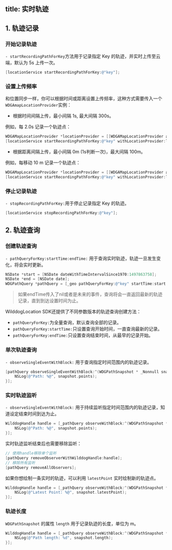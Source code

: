 title: 实时轨迹
---

## 1. 轨迹记录

### 开始记录轨迹

`- startRecordingPathForKey`方法用于记录指定 Key 的轨迹，并实时上传至云端，默认为 5s 上传一次。

```objectivec
[locationService startRecordingPathForKey:@"key"];
```

### 设置上传频率

和位置同步一样，你可以根据时间或距离设置上传频率，这种方式需要传入一个`WDGAmapLocationProvider`实例：

- 根据时间间隔上传，最小间隔 1s, 最大间隔 300s。

例如，每 2.0s 记录一个轨迹点：

```objectivec
WDGAMapLocationProvider *locationProvider = [[WDGAMapLocationProvider alloc] initWithTimeInterval:2.0];
[locationService startRecordingPathForKey:@"key" withLocationProvider:locationProvider];
```

- 根据距离间隔上传，最小间隔 0m (1s判断一次)，最大间隔 100m。

例如，每移动 10 m 记录一个轨迹点：

```objectivec
WDGAMapLocationProvider *locationProvider = [[WDGAMapLocationProvider alloc] initWithDistance:10.0];
[locationService startRecordingPathForKey:@"key" withLocationProvider:locationProvider];
```

### 停止记录轨迹

`- stopRecordingPathForKey:`用于停止记录指定 Key 的轨迹。

```objectivec
[locationService stopRecordingPathForKey:@"key"];
```



## 2. 轨迹查询

### 创建轨迹查询

`- pathQueryForKey:startTime:endTime:` 用于查询实时轨迹，轨迹一旦发生变化，将会实时更新。

```objectivec
NSDate *start = [NSDate dateWithTimeIntervalSince1970:1497863758];
NSDate *end = [NSDate date];
WDGPathQuery *pathQuery = [_geo pathQueryForKey:@"key" startTime:start endTime:end];
```

> 如果endTime传入了nil或者是未来的事件，查询将会一直返回最新的轨迹记录，直到到达设置时间为止。

WilddogLocation SDK还提供了不同参数版本的轨迹查询创建方法：

- `pathQueryForKey:`为全量查询，默认查询全部的记录。
- `pathQueryForKey:startTime:`只设置查询开始时间，一直查询最新的记录。
- `pathQueryForKey:endTime:`只设置查询结束时间，从最早的记录开始。


### 单次轨迹查询

`- observeSingleEventWithBlock:` 用于查询指定时间范围内的轨迹记录。

```objectivec
[pathQuery observeSingleEventWithBlock:^(WDGPathSnapshot * _Nonnull snapshot) {
    NSLog(@"Path: %@", snapshot.points);
}];
```

### 实时轨迹监听

`- observeSingleEventWithBlock:` 用于持续监听指定时间范围内的轨迹记录，知道设定结束时间到达为止。

```objectivec
WilddogHandle handle = [_pathQuery observeWithBlock:^(WDGPathSnapshot * _Nonnull snapshot) {
    NSLog(@"Path: %@", snapshot.points);
}];
```
实时轨迹监听结束后也需要移除监听：

```objectivec
// 使用handle移除单个监听
[pathQuery removeObserverWithWilddogHandle:handle];
// 移除所有监听
[pathQuery removeAllObservers];
```

如果你想绘制一条实时的轨迹，可以利用 `latestPoint` 实时绘制新的轨迹点。

```objectivec
WilddogHandle handle = [_pathQuery observeWithBlock:^(WDGPathSnapshot * _Nonnull snapshot) {
    NSLog(@"Latest Point: %@", snapshot.latestPoint);
}];
```

### 轨迹长度

`WDGPathSnapshot` 的属性 `length` 用于记录轨迹的长度，单位为 m。

```objectivec
WilddogHandle handle = [_pathQuery observeWithBlock:^(WDGPathSnapshot * _Nonnull snapshot) {
    NSLog(@"Path length: %d", snapshot.length);
}];
```
